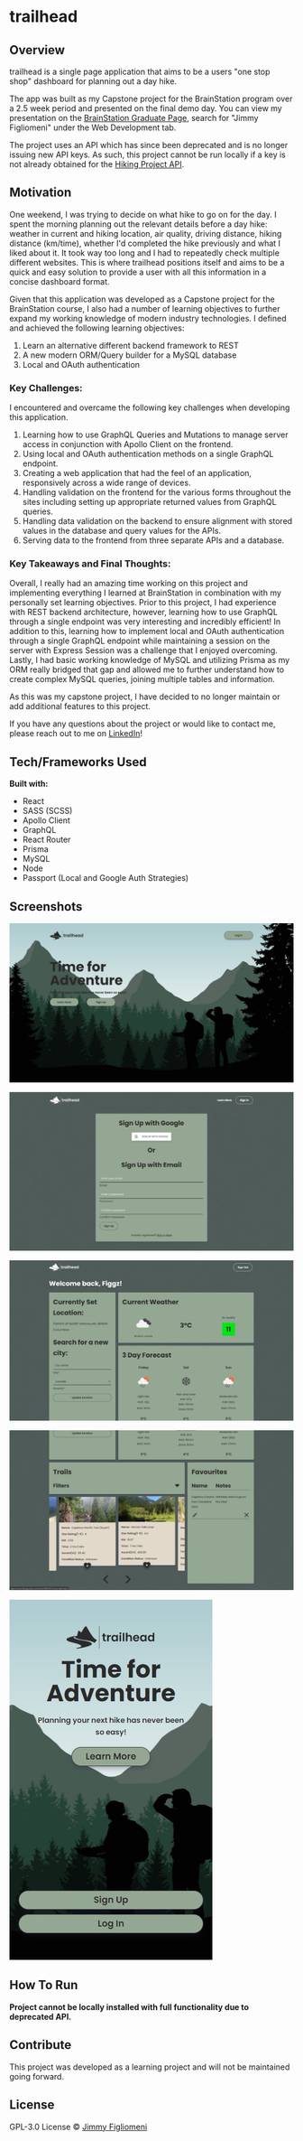 # trailhead

## Overview

trailhead is a single page application that aims to be a users "one stop shop" dashboard for planning out a day hike. 

The app was built as my Capstone project for the BrainStation program over a 2.5 week period and presented on the final demo day. You can view my presentation on the [BrainStation Graduate Page](https://brainstation.io/hiring-brainstation-graduates), search for "Jimmy Figliomeni" under the Web Development tab. 

The project uses an API which has since been deprecated and is no longer issuing new API keys. As such, this project cannot be run locally if a key is not already obtained for the [Hiking Project API](https://www.hikingproject.com/data).

## Motivation
One weekend, I was trying to decide on what hike to go on for the day. I spent the morning planning out the relevant details before a day hike: weather in current and hiking location, air quality, driving distance, hiking distance (km/time), whether I'd completed the hike previously and what I liked about it. It took way too long and I had to repeatedly check multiple different websites. This is where trailhead positions itself and aims to be a quick and easy solution to provide a user with all this information in a concise dashboard format.

Given that this application was developed as a Capstone project for the BrainStation course, I also had a number of learning objectives to further expand my working knowledge of modern industry technologies. I defined and achieved the following learning objectives:
1. Learn an alternative different backend framework to REST
2. A new modern ORM/Query builder for a MySQL database
3. Local and OAuth authentication

### Key Challenges:
I encountered and overcame the following key challenges when developing this application.
1. Learning how to use GraphQL Queries and Mutations to manage server access in conjunction with Apollo Client on the frontend.
2. Using local and OAuth authentication methods on a single GraphQL endpoint.
3. Creating a web application that had the feel of an application, responsively across a wide range of devices.
4. Handling validation on the frontend for the various forms throughout the sites including setting up appropriate returned values from GraphQL queries.
5. Handling data validation on the backend to ensure alignment with stored values in the database and query values for the APIs.
6. Serving data to the frontend from three separate APIs and a database.

### Key Takeaways and Final Thoughts:
Overall, I really had an amazing time working on this project and implementing everything I learned at BrainStation in combination with my personally set learning objectives. Prior to this project, I had experience with REST backend architecture, however, learning how to use GraphQL through a single endpoint was very interesting and incredibly efficient! In addition to this, learning how to implement local and OAuth authentication through a single GraphQL endpoint while maintaining a session on the server with Express Session was a challenge that I enjoyed overcoming. Lastly, I had basic working knowledge of MySQL and utilizing Prisma as my ORM really bridged that gap and allowed me to further understand how to create complex MySQL queries, joining multiple tables and information.

As this was my capstone project, I have decided to no longer maintain or add additional features to this project. 

If you have any questions about the project or would like to contact me, please reach out to me on [LinkedIn](https://www.linkedin.com/in/jimmy-figliomeni/)!

## Tech/Frameworks Used
**Built with:**
- React
- SASS (SCSS)
- Apollo Client
- GraphQL
- React Router
- Prisma
- MySQL
- Node
- Passport (Local and Google Auth Strategies)

## Screenshots
![Homepage-Desktop](homepage.jpg)

![Signup-Desktop](signup.jpg)

![Dashboard-Upper-Desktop](dashboard.jpg)

![Dashboard-Lower-Desktop](dashboard-trails.jpg)

![Homepage-Mobile](homepage-mobile.jpg)

## How To Run
**Project cannot be locally installed with full functionality due to deprecated API.**

## Contribute
This project was developed as a learning project and will not be maintained going forward.

## License
GPL-3.0 License © [Jimmy Figliomeni]()
